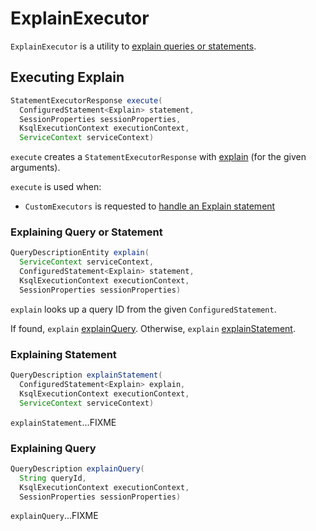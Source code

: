 # ExplainExecutor

`ExplainExecutor` is a utility to [explain queries or statements](#explain).

## <span id="execute"> Executing Explain

```java
StatementExecutorResponse execute(
  ConfiguredStatement<Explain> statement,
  SessionProperties sessionProperties,
  KsqlExecutionContext executionContext,
  ServiceContext serviceContext)
```

`execute` creates a `StatementExecutorResponse` with [explain](#explain) (for the given arguments).

`execute` is used when:

* `CustomExecutors` is requested to [handle an Explain statement](CustomExecutors.md#Explain)

### <span id="explain"> Explaining Query or Statement

```java
QueryDescriptionEntity explain(
  ServiceContext serviceContext,
  ConfiguredStatement<Explain> statement,
  KsqlExecutionContext executionContext,
  SessionProperties sessionProperties)
```

`explain` looks up a query ID from the given `ConfiguredStatement`.

If found, `explain` [explainQuery](#explainQuery). Otherwise, `explain` [explainStatement](#explainStatement).

### <span id="explainStatement"> Explaining Statement

```java
QueryDescription explainStatement(
  ConfiguredStatement<Explain> explain,
  KsqlExecutionContext executionContext,
  ServiceContext serviceContext)
```

`explainStatement`...FIXME

### <span id="explainQuery"> Explaining Query

```java
QueryDescription explainQuery(
  String queryId,
  KsqlExecutionContext executionContext,
  SessionProperties sessionProperties)
```

`explainQuery`...FIXME
